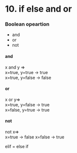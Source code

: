 # 10. if else and or

### Boolean opeartion
- and
- or
- not

#### and
x and y =><br>
x=true, y=true -> true<br>
x=true, y=false -> false

#### or
x or y=><br>
x=true, y=false -> true<br>
x=false, y=true -> true

#### not
not x=><br>
x=true -> false
x=false -> true

elif = else if